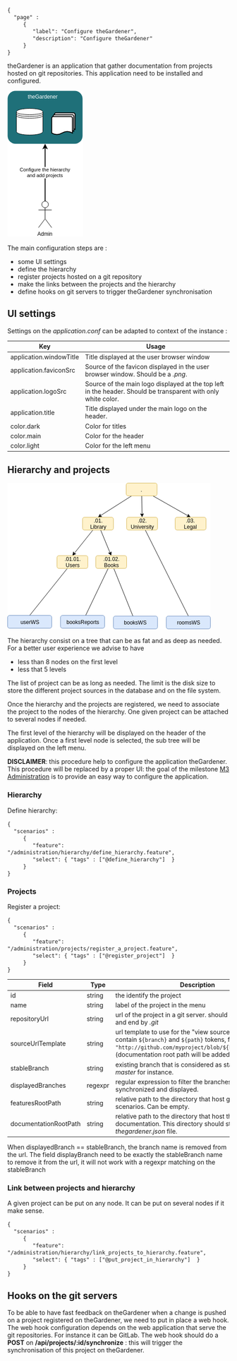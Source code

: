 ```thegardener
{
  "page" :
     {
        "label": "Configure theGardener",
        "description": "Configure theGardener"
     }
}
```

theGardener is an application that gather documentation from projects hosted on git repositories. 
This application need to be installed and configured. 

![Roles](../assets/images/theGardener_role_admin.png)


The main configuration steps are :
- some UI settings
- define the hierarchy
- register projects hosted on a git repository
- make the links between the projects and the hierarchy
- define hooks on git servers to trigger theGardener synchronisation



## UI settings

Settings on the _application.conf_ can be adapted to context of the instance :

Key                     | Usage
----------------------- | -------------
application.windowTitle | Title displayed at the user browser window
application.faviconSrc  | Source of the favicon displayed in the user browser window. Should be a *.png*.  
application.logoSrc     | Source of the main logo displayed at the top left in the header. Should be transparent with only white color. 
application.title       | Title displayed under the main logo on the header.
color.dark  | Color for titles
color.main  | Color for the header
color.light | Color for the left menu



## Hierarchy and projects

![Roles](../assets/images/theGardener_hierarchy_projects.png)



The hierarchy consist on a tree that can be as fat and as deep as needed. 
For a better user experience we advise to have 
- less than 8 nodes on the first level
- less that 5 levels 

The list of project can be as long as needed. The limit is the disk size to store the different project sources in the database and on the file system.

Once the hierarchy and the projects are registered, we need to associate the project to the nodes of the hierarchy. One given project can be attached to several nodes if needed.    

The first level of the hierarchy will be displayed on the header of the application. 
Once a first level node is selected, the sub tree will be displayed on the left menu.

**DISCLAIMER**: this procedure help to configure the application theGardener. This procedure will be replaced by a proper UI: the goal of the milestone [M3 Administration](https://github.com/KelkooGroup/theGardener/milestone/2) is to provide an easy way to configure the application.


### Hierarchy

Define hierarchy:

```thegardener
{
  "scenarios" : 
     {
        "feature": "/administration/hierarchy/define_hierarchy.feature",
        "select": { "tags" : ["@define_hierarchy"]  }
     }
}
```


### Projects

Register a project:

```thegardener
{
  "scenarios" : 
     {
        "feature": "/administration/projects/register_a_project.feature",
        "select": { "tags" : ["@register_project"]  }
     }
}
```

Field | Type  | Description
------------ | ------------- | -------------
id | string |  the identify the project
name | string |  label of the project in the menu
repositoryUrl | string |  url of the project in a git server. should start with _http_ and end by _.git_
sourceUrlTemplate | string | url template to use for the "view source" links, can contain `${branch}` and `${path}` tokens, for instance: `"http://github.com/myproject/blob/${branch}/${path}"` (documentation root path will be added automatically)
stableBranch | string |  existing branch that is considered as stable. Could be _master_ for instance.
displayedBranches | regexpr |  regular expression to filter the branches that are synchronized and displayed.
featuresRootPath | string |  relative path to the directory that host gherkin scenarios. Can be empty.
documentationRootPath | string |  relative path to the directory that host the documentation. This directory should store the first _thegardener.json_ file.

When displayedBranch == stableBranch, the branch name is removed from the url. The field displayBranch need to be exactly the stableBranch name to remove it from the url, it will not work with a regexpr matching on the stableBranch

### Link between projects and hierarchy

A given project can be put on any node. It can be put on several nodes if it make sense.

```thegardener
{
  "scenarios" : 
     {
        "feature": "/administration/hierarchy/link_projects_to_hierarchy.feature",
        "select": { "tags" : ["@put_project_in_hierarchy"]  }
     }
}
```


## Hooks on the git servers

To be able to have fast feedback on theGardener when a change is pushed on a project registered on theGardener, we need to put in place a web hook.
The web hook configuration depends on the web application that serve the git repositories. For instance it can be GitLab.
The web hook should do a **POST** on **/api/projects/:id/synchronize** : this will trigger the synchronisation of this project on theGardener.


